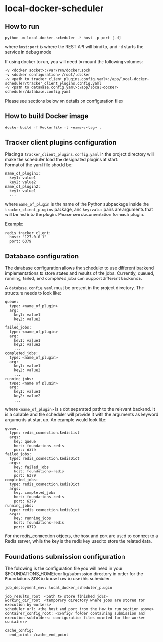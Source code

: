 # local-docker-scheduler

## How to run

`python -m local-docker-scheduler -H host -p port [-d]`

where `host:port` is where the REST API will bind to, and -d starts the service in debug mode

If using docker to run, you will need to mount the following volumes:

```
-v <docker socket>:/var/run/docker.sock
-v <docker configuration>:/root/.docker
-v <path to tracker_client_plugins.config.yaml>:/app/local-docker-scheduler/tracker_client_plugins.config.yaml
-v <path to database.config.yaml>:/app/local-docker-scheduler/database.config.yaml
```

Please see sections below on details on configuration files

## How to build Docker image

`docker build -f Dockerfile -t <name>:<tag> .`

## Tracker client plugins configuration

Placing a `tracker_client_plugins.config.yaml` in the project directory will make the scheduler load the designated plugins at start.  
Format of the yaml file should be:
```
name_of_plugin1:
  key1: value1
  key2: value2
name_of_plugin2:
  key1: value1
  ...
```
where `name_of_plugin` is the name of the Python subpackage inside the `tracker_client_plugins` package, and `key:value` pairs are arguments that will be fed into the plugin. Please see documentation for each plugin.

Example:
```
redis_tracker_client:
  host: "127.0.0.1"
  port: 6379
```

## Database configuration

The database configuration allows the scheduler to use different backend implementations to store states and results of the jobs. Currently, queued, running, failed, and completed jobs can support different backends.

A `database.config.yaml` must be present in the project directory. The structure needs to look like:

```
queue:
  type: <name_of_plugin>
  arg:
    key1: value1
    key2: value2
    ...
failed_jobs:
  type: <name_of_plugin>
  arg:
    key1: value1
    key2: value2
    ...
completed_jobs:
  type: <name_of_plugin>
  arg:
    key1: value1
    key2: value2
    ...
running_jobs:
  type: <name_of_plugin>
  arg:
    key1: value1
    key2: value2
    ...
```
where `<name_of_plugin>` is a dot separated path to the relevant backend. It is a callable and the scheduler will provide it with the arguments as keyword arguments at start up. An example would look like:

```
queue:
  type: redis_connection.RedisList
  args:
    key: queue
    host: foundations-redis
    port: 6379
failed_jobs:
  type: redis_connection.RedisDict
  args:
    key: failed_jobs
    host: foundations-redis
    port: 6379
completed_jobs:
  type: redis_connection.RedisDict
  args:
    key: completed_jobs
    host: foundations-redis
    port: 6379
running_jobs:
  type: redis_connection.RedisDict
  args:
    key: running_jobs
    host: foundations-redis
    port: 6379
```

For the redis_connection objects, the host and port are used to connect to a Redis server, while the key is the redis key used to store the related data.

## Foundations submission configuration

The following is the configuration file you will need in your $FOUNDATIONS_HOME/config/submission directory in order for the Foundations SDK to know how to use this scheduler.

```
job_deployment_env: local_docker_scheduler_plugin

job_results_root: <path to store finished jobs>
working_dir_root: <temporary directory where jobs are stored for execution by workers>
scheduler_url: <the host and port from the How to run section above>
container_config_root: <config/ folder containing submission and execution subfolders: configuration files mounted for the worker container>

cache_config:
  end_point: /cache_end_point
```
